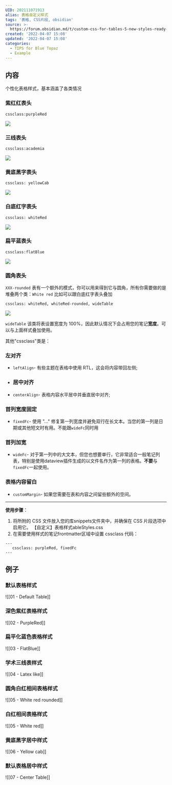 ```yaml
---
UID: 202111071913
alias: 表格自定义样式
tags: '表格, CSS片段, obsidian'
source: >-
  https://forum.obsidian.md/t/custom-css-for-tables-5-new-styles-ready-to-use-in-your-notes/17084
created: '2022-04-07 15:08'
updated: '2022-04-07 15:08'
categories:
  - TIPS for Blue Topaz
  - Example
---
```


## 内容
个性化表格样式，基本涵盖了各类情况

### 紫红红表头

`cssclass:purpleRed`

![](https://forum.obsidian.md/uploads/default/original/2X/2/2a323ac1ae04363c67a3888ae1017048e61a358c.png )

### 三线表头

`cssclass:academia`

![](https://forum.obsidian.md/uploads/default/original/2X/3/3698b05ba1686f75edd818d83ee8004521f7b97f.png )

### 黄底黑字表头

`cssclass: yellowCab`

![](https://forum.obsidian.md/uploads/default/original/2X/4/496148820a573990ba86cdde2787626b646635db.png )

### 白底红字表头

`cssclass: whiteRed`

![](https://forum.obsidian.md/uploads/default/original/2X/8/89b4baf17cd86e43df53f4b267b156f12bb78dec.png )

### 扁平蓝表头

`cssclass:flatBlue`

![](https://forum.obsidian.md/uploads/default/original/2X/5/5450179846690297d479cd1334fb99982af366f5.png)

### 圆角表头

`XXX-rounded`
表有一个额外的模式，你可以用来得到它与圆角，所有你需要做的是堆叠两个类：`White red`
比如可以跟白底红字表头叠加

`cssclass: whiteRed, whiteRed-rounded, wideTable`

![](https://forum.obsidian.md/uploads/default/original/2X/8/8966ab854b8c103e23c8a532b0e4bd16453692e5.png )

`wideTable` 该类将表设置宽度为 100%，因此默认情况下会占用您的笔记**宽度**。可以与上面样式叠加使用。

其他"cssclass"类是：
###  左对齐
-   `leftAlign`- 有些主题在表格中使用 RTL，这会将内容带回左侧;
- ###  居中对齐
-   `centerAlign`- 表格内容水平居中并垂直居中对齐;
### 首列宽度固定
-   `fixedFc`- 使用 "..." 修复第一列宽度并避免双行在长文本。当您的第一列是日期或其他短文时有用。不能跟`wideFc`同时用
### 首列加宽 
-   `wideFc`- 对于第一列中的大文本，但您也想要单行，它非常适合一般笔记列表，特别是使用dataview插件生成的以文件名作为第一列的表格。**不要**与`fixedFc`一起使用。
### 表格内容留白    
-   `customMargin`- 如果您需要在表和内容之间留些额外的空间。
    

---

**使用步骤**：

1.  将所附的 CSS 文件放入您的库snippets文件夹中，并确保在 CSS 片段选项中启用它。
    【自定义】表格样式ableStyles.css
2.  在需要使用样式的笔记frontmatter区域中设置 cssclass 代码：
   
```
---
   cssclass: purpleRed, fixedFc
---
```

## 例子
### 默认表格样式
![[01 - Default Table]]
### 深色紫红表格样式
![[02 - PurpleRed]]
### 扁平化蓝色表格样式
![[03 - FlatBlue]]
### 学术三线表样式
![[04 - Latex like]]
### 圆角白红相间表格样式
![[05 - White red rounded]]
### 白红相间表格样式
![[05 - White red]]
### 黄底黑字居中样式
![[06 - Yellow cab]]
### 默认表格居中样式
![[07 - Center Table]]